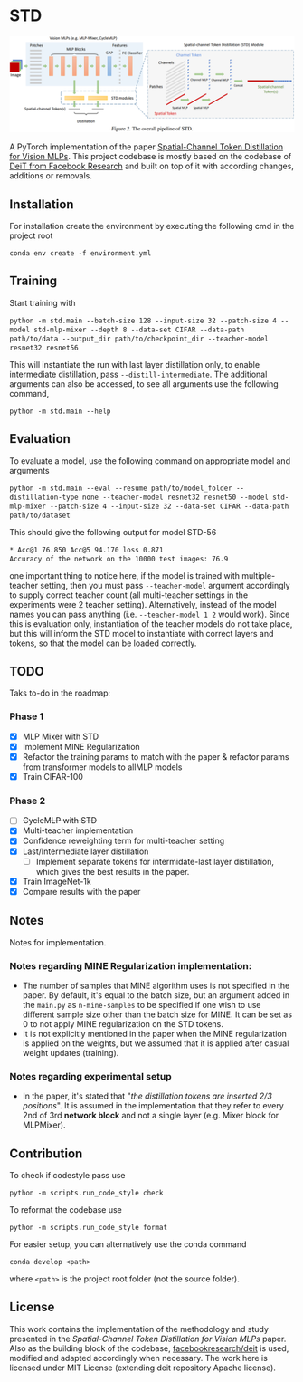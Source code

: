 # STD
![STD Framework](assets/std_framework.png)

A PyTorch implementation of the paper [Spatial-Channel Token Distillation for Vision MLPs](https://proceedings.mlr.press/v162/li22c.html). This project codebase is mostly based on the codebase of [DeiT from Facebook Research](https://github.com/facebookresearch/deit) and built on top of it with according changes, additions or removals.

## Installation

For installation create the environment by executing the following cmd in the project root

```shell
conda env create -f environment.yml
```

## Training

Start training with 

```shell
python -m std.main --batch-size 128 --input-size 32 --patch-size 4 --model std-mlp-mixer --depth 8 --data-set CIFAR --data-path path/to/data --output_dir path/to/checkpoint_dir --teacher-model resnet32 resnet56
```

This will instantiate the run with last layer distillation only, to enable intermediate distillation, pass `--distill-intermediate`. The additional arguments can also be accessed, to see all arguments use the following command,

```shell
python -m std.main --help
```

## Evaluation

To evaluate a model, use the following command on appropriate model and arguments

```shell
python -m std.main --eval --resume path/to/model_folder --distillation-type none --teacher-model resnet32 resnet50 --model std-mlp-mixer --patch-size 4 --input-size 32 --data-set CIFAR --data-path path/to/dataset
```

This should give the following output for model STD-56

```
* Acc@1 76.850 Acc@5 94.170 loss 0.871
Accuracy of the network on the 10000 test images: 76.9
```

one important thing to notice here, if the model is trained with multiple-teacher setting, then you must pass `--teacher-model` argument accordingly to supply correct teacher count (all multi-teacher settings in the experiments were 2 teacher setting). Alternatively, instead of the model names you can pass anything (i.e. `--teacher-model 1 2` would work). Since this is evaluation only, instantiation of the teacher models do not take place, but this will inform the STD model to instantiate with correct layers and tokens, so that the model can be loaded correctly. 

## TODO
Taks to-do in the roadmap:

### Phase 1
- [X] MLP Mixer with STD
- [X] Implement MINE Regularization
- [X] Refactor the training params to match with the paper & refactor params from transformer models to allMLP models
- [X] Train CIFAR-100

### Phase 2
- [ ] ~~CycleMLP with STD~~
- [X] Multi-teacher implementation
- [X] Confidence reweighting term for multi-teacher setting
- [X] Last/Intermediate layer distillation
  - [ ] Implement separate tokens for intermidate-last layer distillation, which gives the best results in the paper.
- [X] Train ImageNet-1k
- [X] Compare results with the paper

## Notes

Notes for implementation.

### Notes regarding MINE Regularization implementation:

- The number of samples that MINE algorithm uses is not specified in the paper. By default, it's equal to the batch size, but an argument added in the `main.py` as `n-mine-samples` to be specified if one wish to use different sample size other than the batch size for MINE. It can be set as 0 to not apply MINE regularization on the STD tokens. 
- It is not explicitly mentioned in the paper when the MINE regularization is applied on the weights, but we assumed that it is applied after casual weight updates (training).

### Notes regarding experimental setup

- In the paper, it's stated that "_the distillation tokens are inserted 2/3 positions_". It is assumed in the implementation that they refer to every 2nd of 3rd **network block** and not a single layer (e.g. Mixer block for MLPMixer).


## Contribution

To check if codestyle pass use

```shell
python -m scripts.run_code_style check
```

To reformat the codebase use

```shell
python -m scripts.run_code_style format
```

For easier setup, you can alternatively use the conda command

```shell
conda develop <path>
```

where `<path>` is the project root folder (not the source folder).

## License

This work contains the implementation of the methodology and study presented in the 
_Spatial-Channel Token Distillation for Vision MLPs_ paper. Also as the building block of the codebase, [facebookresearch/deit](https://github.com/facebookresearch/deit) is used, modified and adapted accordingly when necessary. The work here is licensed under MIT License (extending deit repository Apache license).
